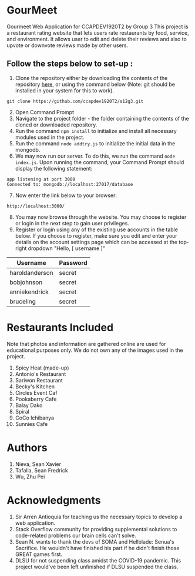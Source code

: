# GourMeet
Gourmeet Web Application for CCAPDEV1920T2 by Group 3
This project is a restaurant rating website that lets users rate restaurants by food, service, and environment. It allows user to edit and delete their reviews and also to upvote or downvote reviews made by other users. 

## Follow the steps below to set-up :
1. Clone the repository either by downloading the contents of the repository [here](https://github.com/ccapdev1920T2/s12g3/archive/master.zip), or using the command below (Note: git should be installed in your system for this to work).
```
git clone https://github.com/ccapdev1920T2/s12g3.git

```
2. Open Command Prompt
3. Navigate to the project folder - the folder containing the contents of the cloned or downloaded repository.
4. Run the command `npm install` to initialize and install all necessary modules used in the project.
5. Run the command `node addtry.js` to initialize the initial data in the mongodb.
6. We may now run our server. To do this, we run the command `node index.js`. Upon running the command, your Command Prompt should display the following statement:
```
app listening at port 3000
Connected to: mongodb://localhost:27017/database
```
7. Now enter the link below to your browser:
```
http://localhost:3000/
```
8. You may now browse through the website. You may choose to register or login in the next step to gain user privileges.
9. Register or login using any of the existing use accounts in the table below. If you choose to register, make sure you edit and enter your details on the account settings page which can be accessed at the top-right dropdown "Hello, [ username ]"

| Username       | Password |
|----------------|----------|
| haroldanderson | secret   |
| bobjohnson     | secret   |
| anniekendrick     | secret   |
| bruceling     | secret   |


# Restaurants Included
Note that photos and information are gathered online are used for educational purposes only. We do not own any of the images used in the project.
1. Spicy Heat (made-up)
2. Antonio's Restaurant
3. Sariwon Restaurant
4. Becky's Kitchen
5. Circles Event Caf
6. Pookaberry Cafe
7. Balay Dako
8. Spiral
9. CoCo Ichibanya
10. Sunnies Cafe

# Authors
1. Nieva, Sean Xavier
2. Tafalla, Sean Fredrick
3. Wu, Zhu Pei

# Acknowledgments
1. Sir Arren Antioquia for teaching us the necessary topics to develop a web application.
2. Stack Overflow community for providing supplemental solutions to code-related problems our brain cells can't solve.
3. Sean N. wants to thank the devs of SOMA and Hellblade: Senua's Sacrifice. He wouldn't have finished his part if he didn't finish those GREAT games first.
4. DLSU for not suspending class amidst the COVID-19 pandemic. This project would've been left unfinished if DLSU suspended the class.




